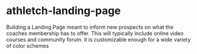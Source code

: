 # athletch-landing-page
Building a Landing Page meant to inform new prospects on what the coaches membership has to offer. This will typically include online video courses and community forum.  it is customizable enough for a wide variety of color schemes
